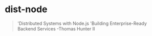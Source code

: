# dist-node

>'Distributed Systems with Node.js
>'Building Enterprise-Ready Backend Services
-Thomas Hunter II
